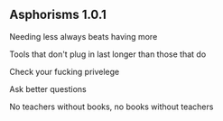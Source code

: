 Asphorisms 1.0.1
---------------------------------

Needing less always beats having more

Tools that don't plug in last longer than those that do

Check your fucking privelege

Ask better questions

No teachers without books, no books without teachers


